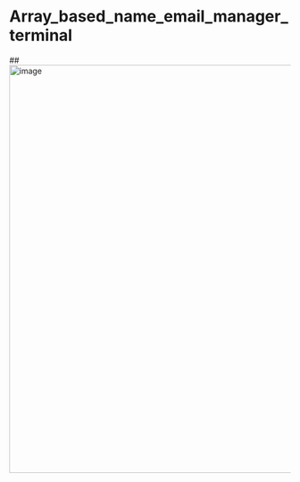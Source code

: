 # Array_based_name_email_manager_terminal
##<img width="730" alt="image" src="https://user-images.githubusercontent.com/85500693/234329471-92e0dd40-ef80-463c-98d5-99157aed3af1.png">
